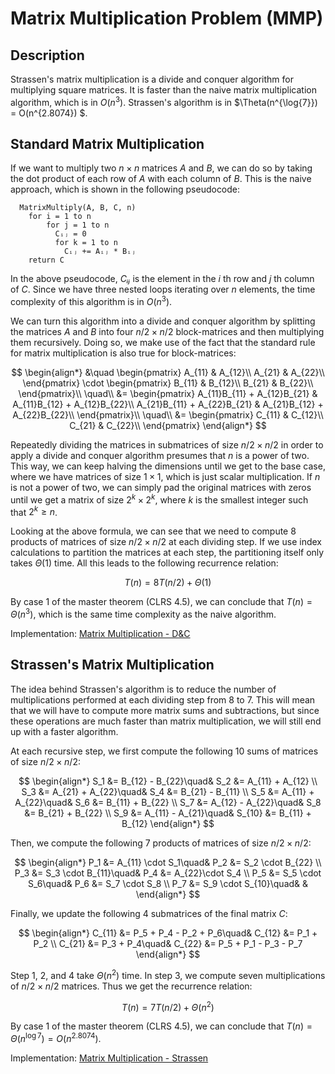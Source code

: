 # Matrix Multiplication Problem (MMP)

## Description

Strassen's matrix multiplication is a divide and conquer algorithm for multiplying square matrices. It is faster than the naive matrix multiplication algorithm, which is in $O(n^3)$. Strassen's algorithm is in $\Theta(n^{\log{7}}) = O(n^{2.8074}) $.

## Standard Matrix Multiplication

If we want to multiply two $n \times n$ matrices $A$ and $B$, we can do so by taking the dot product of each row of $A$ with each column of $B$. This is the naive approach, which is shown in the following pseudocode:

```
  MatrixMultiply(A, B, C, n)
    for i = 1 to n
        for j = 1 to n
          Cᵢⱼ = 0
          for k = 1 to n
            Cᵢⱼ += Aᵢⱼ * Bᵢⱼ
    return C
```

In the above pseudocode, $Cᵢⱼ$ is the element in the $i$ th row and $j$ th column of $C$. Since we have three nested loops iterating over $n$ elements, the time complexity of this algorithm is in $O(n^3)$.

We can turn this algorithm into a divide and conquer algorithm by splitting the matrices $A$ and $B$ into four $n/2 \times n/2$ block-matrices and then multiplying them recursively. Doing so, we make use of the fact that the standard rule for matrix multiplication is also true for block-matrices:

$$ \begin{align*}
   &\quad
   \begin{pmatrix}
   A_{11} & A_{12}\\
   A_{21} & A_{22}\\
   \end{pmatrix}
   \cdot
   \begin{pmatrix}
   B_{11} & B_{12}\\
   B_{21} & B_{22}\\
   \end{pmatrix}\\
   \quad\\
    &=
  \begin{pmatrix}
  A_{11}B_{11} + A_{12}B_{21} & A_{11}B_{12} + A_{12}B_{22}\\
  A_{21}B_{11} + A_{22}B_{21} & A_{21}B_{12} + A_{22}B_{22}\\
  \end{pmatrix}\\
  \quad\\
    &=
  \begin{pmatrix}
  C_{11} & C_{12}\\
  C_{21} & C_{22}\\
  \end{pmatrix}
  \end{align*}
$$

Repeatedly dividing the matrices in submatrices of size $n/2 \times n/2$ in order to apply a divide and conquer algorithm presumes that $n$ is a power of two. This way, we can keep halving the dimensions until we get to the base case, where we have matrices of size $1 \times 1$, which is just scalar multiplication. If $n$ is not a power of two, we can simply pad the original matrices with zeros until we get a matrix of size $2^k \times 2^k$, where $k$ is the smallest integer such that $2^k \geq n$.

Looking at the above formula, we can see that we need to compute 8 products of matrices of size $n/2 \times n/2$ at each dividing step. If we use index calculations to partition the matrices at each step, the partitioning itself only takes $\Theta(1)$ time. All this leads to the following recurrence relation:

$$
T(n) = 8T(n/2) + \Theta(1)
$$

By case 1 of the master theorem (CLRS 4.5), we can conclude that $T(n) = \Theta(n^3)$, which is the same time complexity as the naive algorithm.

Implementation: [Matrix Multiplication - D&C](https://github.com/pl3onasm/AADS/tree/main/algorithms/divide-and-conquer/strassen/mmp-1.c)

## Strassen's Matrix Multiplication

The idea behind Strassen's algorithm is to reduce the number of multiplications performed at each dividing step from 8 to 7. This will mean that we will have to compute more matrix sums and subtractions, but since these operations are much faster than matrix multiplication, we will still end up with a faster algorithm.

At each recursive step, we first compute the following 10 sums of matrices of size $n/2 \times n/2$:

$$
\begin{align*}
  S_1 &= B_{12} - B_{22}\quad&
  S_2 &= A_{11} + A_{12} \\
  S_3 &= A_{21} + A_{22}\quad&
  S_4 &= B_{21} - B_{11} \\
  S_5 &= A_{11} + A_{22}\quad&
  S_6 &= B_{11} + B_{22} \\
  S_7 &= A_{12} - A_{22}\quad&
  S_8 &= B_{21} + B_{22} \\
  S_9 &= A_{11} - A_{21}\quad&
  S_{10} &= B_{11} + B_{12}
\end{align*}
$$

Then, we compute the following 7 products of matrices of size $n/2 \times n/2$:

$$
\begin{align*}
  P_1 &= A_{11} \cdot S_1\quad& P_2 &= S_2 \cdot B_{22} \\
  P_3 &= S_3 \cdot B_{11}\quad& P_4 &= A_{22}\cdot S_4 \\
  P_5 &= S_5 \cdot S_6\quad& P_6 &= S_7 \cdot S_8 \\
  P_7 &= S_9 \cdot S_{10}\quad& &
\end{align*}
$$

Finally, we update the following 4 submatrices of the final matrix $C$:

$$
\begin{align*}
  C_{11} &= P_5 + P_4 - P_2 + P_6\quad&
  C_{12} &= P_1 + P_2 \\
  C_{21} &= P_3 + P_4\quad&
  C_{22} &= P_5 + P_1 - P_3 - P_7
\end{align*}
$$

Step 1, 2, and 4 take $\Theta(n^2)$ time. In step 3, we compute seven multiplications of $n/2 \times n/2$ matrices. Thus we get the recurrence relation:

$$
T(n) = 7T(n/2) + \Theta(n^2)
$$

By case 1 of the master theorem (CLRS 4.5), we can conclude that $T(n) = \Theta(n^{\log{7}}) = O(n^{2.8074})$.  

Implementation: [Matrix Multiplication - Strassen](https://github.com/pl3onasm/AADS/tree/main/algorithms/divide-and-conquer/strassen/mmp-2.c)
